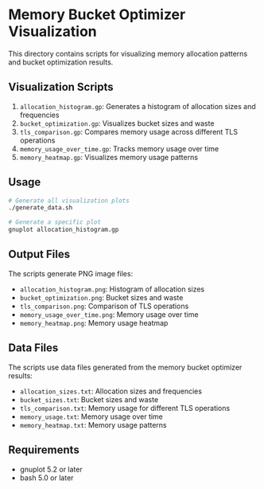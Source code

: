 # Memory Bucket Optimizer Visualization

This directory contains scripts for visualizing memory allocation patterns and bucket optimization results.

## Visualization Scripts

1. `allocation_histogram.gp`: Generates a histogram of allocation sizes and frequencies
2. `bucket_optimization.gp`: Visualizes bucket sizes and waste
3. `tls_comparison.gp`: Compares memory usage across different TLS operations
4. `memory_usage_over_time.gp`: Tracks memory usage over time
5. `memory_heatmap.gp`: Visualizes memory usage patterns

## Usage

```bash
# Generate all visualization plots
./generate_data.sh

# Generate a specific plot
gnuplot allocation_histogram.gp
```

## Output Files

The scripts generate PNG image files:

- `allocation_histogram.png`: Histogram of allocation sizes
- `bucket_optimization.png`: Bucket sizes and waste
- `tls_comparison.png`: Comparison of TLS operations
- `memory_usage_over_time.png`: Memory usage over time
- `memory_heatmap.png`: Memory usage heatmap

## Data Files

The scripts use data files generated from the memory bucket optimizer results:

- `allocation_sizes.txt`: Allocation sizes and frequencies
- `bucket_sizes.txt`: Bucket sizes and waste
- `tls_comparison.txt`: Memory usage for different TLS operations
- `memory_usage.txt`: Memory usage over time
- `memory_heatmap.txt`: Memory usage patterns

## Requirements

- gnuplot 5.2 or later
- bash 5.0 or later
